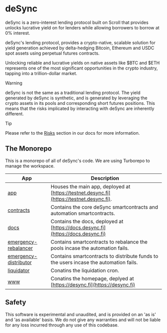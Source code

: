 # deSync

deSync is a zero-interest lending protocol built on Scroll that provides unlocks lucrative yield on for lenders while allowing borrowers to borrow at 0% interest.

deSync's lending protocol, provides a crypto-native, scalable solution for yield generation achieved by delta-hedging Bitcoin, Ethereum and USDC spot assets using perpetual futures contracts.

Unlocking reliable and lucrative yields on native assets like $BTC and $ETH represents one of the most significant opportunities in the crypto industry, tapping into a trillion-dollar market.

> [!WARNING]
> deSync is not the same as a traditional lending protocol. The yield generated by deSync is synthetic, and is generated by leveraging the crypto assets in its pools and corresponding short futures positions. This means that the risks implicated by interacting with deSync are inherently different.

> [!TIP]
> Please refer to the [Risks](https://docs.desync.fi/risks) section in our docs for more information.

## The Monorepo

This is a monorepo of all of deSync's code. We are using Turborepo to manage the workspace.

| App | Description |
| - | - |
| [app](/apps/app) | Houses the main app, deployed at [https://testnet.desync.fi](https://testnet.desync.fi). |
| [contracts](/apps/contracts) | Contains the core deSync smartcontracts and automation smartcontracts. |
| [docs](/apps/docs) | Contains the docs, deployed at [https://docs.desync.fi](https://docs.desync.fi) |
| [emergency-rebalancer](/apps/emergency-rebalancer) | Contains smartcontracts to rebalance the pools incase the automation fails. |
| [emergency-distributor](/apps/emergency-distributor) | Contains smartcontracts to distribute funds to the users incase the automation fails. |
| [liquidator](/apps/liquidator) | Conatins the liquidation cron. |
| [www](/apps/www) | Conatins the homepage, deplyed at [https://desync.fi](https://desync.fi) |

## Safety

This software is experimental and unaudited, and is provided on an 'as is' and 'as available' basis. We do not give any warranties and will not be liable for any loss incurred through any use of this codebase.
